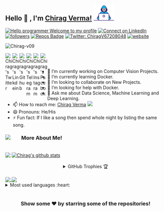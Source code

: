 ## Hello 👋 , I'm [Chirag Verma!](https://chiragverma.zyrosite.com/) <img src="https://github.com/Chirag-v09/Chirag-v09/blob/master/Developer.gif" width="65px">


[![Hello programmer Welcome to my profile](https://img.shields.io/badge/Hello,Programmer!-Welcome<3-orange.svg?style=flat&logo=github)](https://github.com/Chirag-v09) <!-- [![Profile](https://Visitor-badge.glitch.me/badge?page_id=Chirag-v09.profileviews-badge)](https://github.com/Chirag-v09) --> [![Connect on LinkedIn](https://img.shields.io/badge/--linkedin?label=LinkedIn&logo=LinkedIn&style=social)](https://www.linkedin.com/in/chirag-v09/) [![followers](https://img.shields.io/github/followers/Chirag-v09?style=social)](https://github.com/Chirag-v09?tab=followers) [![Repos Badge](https://badges.pufler.dev/repos/Chirag-v09)](https://github.com/Chirag-v09?tab=repositories) [![Twitter: ChiragV67208048](https://img.shields.io/twitter/follow/ChiragV67208048?style=social)](https://twitter.com/ChiragV67208048) [![website](https://img.shields.io/badge/PortfolioWebsite-chiragverma.zyrosite.com-2648ff?style=flat-square&logo=google-chrome)](https://chiragverma.zyrosite.com/)
<p align="left"> <img src="https://komarev.com/ghpvc/?username=Chirag-v09&label=Views&color=blue&style=plastic" alt="Chirag-v09" /> </p>

<a href="https://twitter.com/ChiragV67208048">
  <img align="left" alt="Chirag's Twitter" width="22px" src="https://cdn.jsdelivr.net/npm/simple-icons@v3/icons/twitter.svg" />
</a>
<a href="https://www.linkedin.com/in/chirag-verma-205005159/">
  <img align="left" alt="Chirag's Linkdein" width="22px" src="https://cdn.jsdelivr.net/npm/simple-icons@v3/icons/linkedin.svg" />
</a>
<a href="https://github.com/Chirag-v09">
  <img align="left" alt="Chirag's Github" width="22px" src="https://cdn.jsdelivr.net/npm/simple-icons@v3/icons/github.svg" />
</a>
<a href="https://t.me/Chiragv09">
  <img align="left" alt="Chirag's Telegram" width="22px" src="https://cdn.jsdelivr.net/npm/simple-icons@v3/icons/telegram.svg" />
</a>
<a href="https://www.instagram.com/chirag_v09/">
  <img align="left" alt="Chirag's Instagram" width="22px" src="https://cdn.jsdelivr.net/npm/simple-icons@v3/icons/instagram.svg" />
</a>
<a href="https://www.facebook.com/chiragverma09/">
  <img align="left" alt="Chirag's Facebook" width="22px" src="https://cdn.jsdelivr.net/npm/simple-icons@v3/icons/facebook.svg" />
</a>

<br/>
<br/>

<!--
**Chirag-v09/Chirag-v09** is a ✨ _special_ ✨ repository because its `README.md` (this file) appears on your GitHub profile. -->

- 🔭 I’m currently working on Computer Vision Projects.
- 🌱 I’m currently learning Docker.
- 👯 I’m looking to collaborate on New Projects.
- 🤔 I’m looking for help with Docker.
- 💬 Ask me about Data Science, Machine Learning and Deep Learning.
- 📫 How to reach me: <a href="https://www.linkedin.com/in/chirag-verma-205005159/">Chirag Verma</a> <a href="mailto:cv091998@gmail.com"> <img src="https://img.icons8.com/fluent/48/000000/gmail.png" width="22px"/></a>
- 😄 Pronouns: He/His
- ⚡ Fun fact: If I like a song then spend whole night by listing the same song.

<h3>More About Me! <img align='left' img src="https://media.giphy.com/media/26n7b7PjSOZJwVCmY/giphy.gif" width="50"></h3>
<br>


<!-- [![GitHub Chirag-v09](https://img.shields.io/github/followers/Chirag-v09?label=follow&style=social)](https://github.com/Chirag-v09) -->
<!-- [![Linkedin: chirag verma 205005159](https://img.shields.io/badge/-chirag-verma-205005159-blue?style=flat-square&logo=Linkedin&logoColor=white&link=https://www.linkedin.com/in/chirag-verma-205005159/)](https://www.linkedin.com/in/chirag-verma-205005159/) -->



<img align="center" src="https://github-readme-streak-stats.herokuapp.com/?user=Chirag-v09&theme=dark&custom_title=streak-stats&hide_border=true&layout=compact" />

<a href="https://github.com/Chirag-v09">
 <img align="center" src="https://github-readme-stats.vercel.app/api?username=Chirag-v09&show_icons=true&theme=dark&line_height=27" alt="Chirag's github stats"/>
</a>

<br>
<br>

<details align="center">
  <summary>GitHub Trophies 🏆</summary>
<p align="center">
  <a href="https://github.com/ryo-ma/github-profile-trophy" target="_blank">
    <img src="https://github-profile-trophy.vercel.app/?username=Chirag-v09&theme=juicyfresh&layout=compact&title_color=00FF00"/>
  </a>
</p>
</details>

<br>
<a href="https://github.com/Chirag-v09/Sign-Language-Detection">
  <img align="center" src="https://github-readme-stats.vercel.app/api/pin/?username=Chirag-v09&repo=Sign-Language-Detection&theme=dark" />
</a>
<a href="https://github.com/Chirag-v09/Video-Classification">
  <img align="center" src="https://github-readme-stats.vercel.app/api/pin/?username=Chirag-v09&repo=Video-Classification&theme=dark" />
</a>

<br>

<details>
  <summary>Most used languages :heart: </summary>

<p><img align="left" src="https://github-readme-stats.vercel.app/api/top-langs/?username=Chirag-v09&title_color=FF69B4&custom_title=Most Used Languages :D &layout=compact&theme=highcontrast&langs_count=10" alt="kushal997-das" /></p>
</details> <br>


<div align="center">

### Show some ❤️ by starring some of the repositories!

</div>

